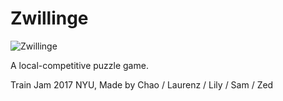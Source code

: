 # Zwillinge
![Zwillinge](https://lh3.googleusercontent.com/-5xXggGqntZQ/WLJCBeavh2I/AAAAAAAABG4/gxdZ-G16Zs00SPEC9ZzAwGG6aEHLqMfrwCLcB/w327-h244-no/Feb-25-2017%2B18-23-39.gif)



A local-competitive puzzle game.

Train Jam 2017 NYU, Made by Chao / Laurenz / Lily / Sam / Zed
